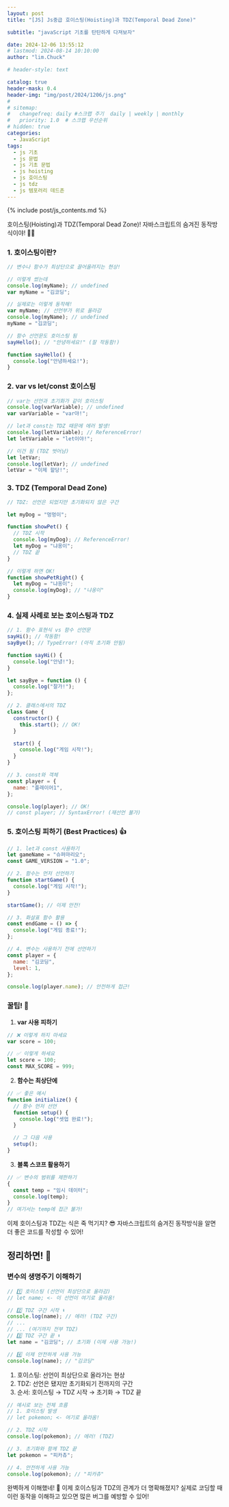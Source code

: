 ```yaml
---
layout: post
title: "[JS] Js중급 호이스팅(Hoisting)과 TDZ(Temporal Dead Zone)"

subtitle: "javaScript 기초를 탄탄하게 다져보자"

date: 2024-12-06 13:55:12
# lastmod: 2024-08-14 10:10:00
author: "lim.Chuck"

# header-style: text

catalog: true
header-mask: 0.4
header-img: "img/post/2024/1206/js.png"
#
# sitemap:
#   changefreq: daily #스크랩 주기  daily | weekly | monthly
#   priority: 1.0  # 스크랩 우선순위
# hidden: true
categories:
  - JavaScript
tags:
  - js 기초
  - js 문법
  - js 기초 문법
  - js hoisting
  - js 호이스팅
  - js tdz
  - js 템포러리 데드존
---
```


{% include post/js_contents.md %}

호이스팅(Hoisting)과 TDZ(Temporal Dead Zone)! 자바스크립트의 숨겨진 동작방식이야! 🕵️‍♂️

### 1. 호이스팅이란?

```javascript
// 변수나 함수가 최상단으로 끌어올려지는 현상!

// 이렇게 썼는데
console.log(myName); // undefined
var myName = "김코딩";

// 실제로는 이렇게 동작해!
var myName; // 선언부가 위로 올라감
console.log(myName); // undefined
myName = "김코딩";

// 함수 선언문도 호이스팅 됨
sayHello(); // "안녕하세요!" (잘 작동함!)

function sayHello() {
  console.log("안녕하세요!");
}
```

### 2. var vs let/const 호이스팅

```javascript
// var는 선언과 초기화가 같이 호이스팅
console.log(varVariable); // undefined
var varVariable = "var야!";

// let과 const는 TDZ 때문에 에러 발생!
console.log(letVariable); // ReferenceError!
let letVariable = "let이야!";

// 이건 됨 (TDZ 벗어남)
let letVar;
console.log(letVar); // undefined
letVar = "이제 할당!";
```

### 3. TDZ (Temporal Dead Zone)

```javascript
// TDZ: 선언은 되었지만 초기화되지 않은 구간

let myDog = "멍멍이";

function showPet() {
  // TDZ 시작
  console.log(myDog); // ReferenceError!
  let myDog = "냐옹이";
  // TDZ 끝
}

// 이렇게 하면 OK!
function showPetRight() {
  let myDog = "냐옹이";
  console.log(myDog); // "냐옹이"
}
```

### 4. 실제 사례로 보는 호이스팅과 TDZ

```javascript
// 1. 함수 표현식 vs 함수 선언문
sayHi(); // 작동함!
sayBye(); // TypeError! (아직 초기화 안됨)

function sayHi() {
  console.log("안녕!");
}

let sayBye = function () {
  console.log("잘가!");
};

// 2. 클래스에서의 TDZ
class Game {
  constructor() {
    this.start(); // OK!
  }

  start() {
    console.log("게임 시작!");
  }
}

// 3. const와 객체
const player = {
  name: "플레이어1",
};

console.log(player); // OK!
// const player; // SyntaxError! (재선언 불가)
```

### 5. 호이스팅 피하기 (Best Practices) 👍

```javascript
// 1. let과 const 사용하기
let gameName = "슈퍼마리오";
const GAME_VERSION = "1.0";

// 2. 함수는 먼저 선언하기
function startGame() {
  console.log("게임 시작!");
}

startGame(); // 이제 안전!

// 3. 화살표 함수 활용
const endGame = () => {
  console.log("게임 종료!");
};

// 4. 변수는 사용하기 전에 선언하기
const player = {
  name: "김코딩",
  level: 1,
};

console.log(player.name); // 안전하게 접근!
```

### 꿀팁! 🍯

1. **var 사용 피하기**

```javascript
// ❌ 이렇게 하지 마세요
var score = 100;

// ✅ 이렇게 하세요
let score = 100;
const MAX_SCORE = 999;
```

2. **함수는 최상단에**

```javascript
// ✅ 좋은 예시
function initialize() {
  // 함수 먼저 선언
  function setup() {
    console.log("셋업 완료!");
  }

  // 그 다음 사용
  setup();
}
```

3. **블록 스코프 활용하기**

```javascript
// ✅ 변수의 범위를 제한하기
{
  const temp = "임시 데이터";
  console.log(temp);
}
// 여기서는 temp에 접근 불가!
```

이제 호이스팅과 TDZ는 식은 죽 먹기지? 😎
자바스크립트의 숨겨진 동작방식을 알면 더 좋은 코드를 작성할 수 있어!

## 정리하면! 📝

### 변수의 생명주기 이해하기

```javascript
// 1️⃣ 호이스팅 (선언이 최상단으로 올라감)
// let name; <- 이 선언이 여기로 올라옴!

// 2️⃣ TDZ 구간 시작 ⬇️
console.log(name); // 에러! (TDZ 구간)
// ...
// ... (여기까지 전부 TDZ)
// 3️⃣ TDZ 구간 끝 ⬆️
let name = "김코딩"; // 초기화 (이제 사용 가능!)

// 4️⃣ 이제 안전하게 사용 가능
console.log(name); // "김코딩"
```

1. 호이스팅: 선언이 최상단으로 올라가는 현상
2. TDZ: 선언은 됐지만 초기화되기 전까지의 구간
3. 순서: 호이스팅 → TDZ 시작 → 초기화 → TDZ 끝

```javascript
// 예시로 보는 전체 흐름
// 1. 호이스팅 발생
// let pokemon; <- 여기로 올라옴!

// 2. TDZ 시작
console.log(pokemon); // 에러! (TDZ)

// 3. 초기화와 함께 TDZ 끝
let pokemon = "피카츄";

// 4. 안전하게 사용 가능
console.log(pokemon); // "피카츄"
```

완벽하게 이해했네! 👏
이제 호이스팅과 TDZ의 관계가 더 명확해졌지?
실제로 코딩할 때 이런 동작을 이해하고 있으면 많은 버그를 예방할 수 있어!
